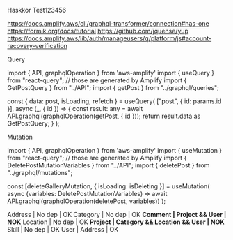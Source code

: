 Haskkor
Test123456

https://docs.amplify.aws/cli/graphql-transformer/connection#has-one
https://formik.org/docs/tutorial
https://github.com/jquense/yup
https://docs.amplify.aws/lib/auth/manageusers/q/platform/js#account-recovery-verification

Query

import { API, graphqlOperation } from 'aws-amplify'
import { useQuery } from "react-query";
// those are generated by Amplify
import { GetPostQuery } from "../API";
import { getPost } from "../graphql/queries";

const { data: post, isLoading, refetch } = useQuery(
["post", { id: params.id }],
async (_, { id }) => {
const result: any = await API.graphql(graphqlOperation(getPost, { id }));
return result.data as GetPostQuery;
}
);

Mutation

import { API, graphqlOperation } from 'aws-amplify'
import { useMutation } from "react-query";
// those are generated by Amplify
import { DeletePostMutationVariables } from "../API";
import { deletePost } from "../graphql/mutations";

const [deleteGalleryMutation, { isLoading: isDeleting }] = useMutation(
async (variables: DeletePostMutationVariables) =>
await API.graphql(graphqlOperation(deletePost, variables))
);


Address | No dep | OK
Category | No dep | OK
**Comment | Project && User | NOK**
Location | No dep | OK
**Project | Category && Location && User | NOK**
Skill | No dep | OK
User | Address | OK
